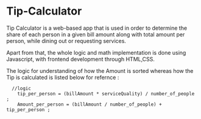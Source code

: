 # Tip-Calculator
Tip Calculator is a web-based app that is used in order to determine the share of each person in a given bill amount along with total amount per person, while dining out or requesting services. 

Apart from that, the whole logic and math implementation is done using Javascript, with frontend development through HTML,CSS.

The logic for understanding of how the Amount is sorted whereas how the Tip is calculated is listed below for refernce :
      
      //logic
        tip_per_person = (billAmount * serviceQuality) / number_of_people ;
        Amount_per_person = (billAmount / number_of_people) + tip_per_person ;
